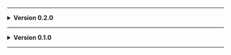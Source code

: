 
---

**<details><summary>Version 0.2.0</summary>**

 - Log.
 
 </details>
 
---

**<details><summary>Version 0.1.0</summary>**

 - Initial release.
 
 </details>
 
---
